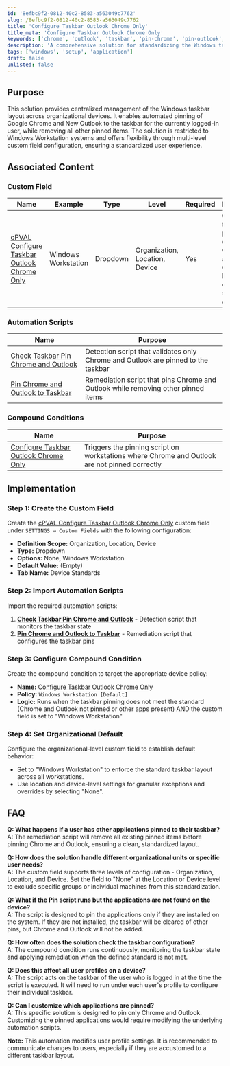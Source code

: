 ```yaml
---
id: '8efbc9f2-0812-40c2-8583-a563049c7762'
slug: /8efbc9f2-0812-40c2-8583-a563049c7762
title: 'Configure Taskbar Outlook Chrome Only'
title_meta: 'Configure Taskbar Outlook Chrome Only'
keywords: ['chrome', 'outlook', 'taskbar', 'pin-chrome', 'pin-outlook', 'taskbar-pin', 'standardization']
description: 'A comprehensive solution for standardizing the Windows taskbar layout by ensuring only Google Chrome and New Outlook are pinned, removing all other applications. Managed through granular custom field controls and automated enforcement.'
tags: ['windows', 'setup', 'application']
draft: false
unlisted: false
---
```


## Purpose

This solution provides centralized management of the Windows taskbar layout across organizational devices. It enables automated pinning of Google Chrome and New Outlook to the taskbar for the currently logged-in user, while removing all other pinned items. The solution is restricted to Windows Workstation systems and offers flexibility through multi-level custom field configuration, ensuring a standardized user experience.

## Associated Content

### Custom Field

| Name | Example | Type | Level | Required | Purpose |
|------|---------|------|-------|----------|---------|
| [cPVAL Configure Taskbar Outlook Chrome Only](/docs/6c8e4e35-3db7-4ff0-8d3c-ec8d0b04e82f) | Windows Workstation | Dropdown | Organization, Location, Device | Yes | Controls taskbar pinning of Chrome and Outlook based on selected option |

### Automation Scripts

| Name | Purpose |
|------|---------|
| [Check Taskbar Pin Chrome and Outlook](/docs/36b9d578-a66a-49db-8b42-6c5507ae8c79) | Detection script that validates only Chrome and Outlook are pinned to the taskbar |
| [Pin Chrome and Outlook to Taskbar](/docs/0229b8df-4fd3-4b30-923c-34ff7f656f8e) | Remediation script that pins Chrome and Outlook while removing other pinned items |

### Compound Conditions

| Name | Purpose |
|------|---------|
| [Configure Taskbar Outlook Chrome Only](/docs/0b21bc06-3e82-4d45-939a-cf2d2425251c) | Triggers the pinning script on workstations where Chrome and Outlook are not pinned correctly |

## Implementation

### Step 1: Create the Custom Field

Create the [cPVAL Configure Taskbar Outlook Chrome Only](/docs/6c8e4e35-3db7-4ff0-8d3c-ec8d0b04e82f) custom field under `SETTINGS → Custom Fields` with the following configuration:

- **Definition Scope:** Organization, Location, Device
- **Type:** Dropdown
- **Options:** None, Windows Workstation
- **Default Value:** (Empty)
- **Tab Name:** Device Standards

### Step 2: Import Automation Scripts

Import the required automation scripts:

1. **[Check Taskbar Pin Chrome and Outlook](/docs/36b9d578-a66a-49db-8b42-6c5507ae8c79)** - Detection script that monitors the taskbar state
2. **[Pin Chrome and Outlook to Taskbar](/docs/0229b8df-4fd3-4b30-923c-34ff7f656f8e)** - Remediation script that configures the taskbar pins

### Step 3: Configure Compound Condition

Create the compound condition to target the appropriate device policy:

- **Name:** [Configure Taskbar Outlook Chrome Only](/docs/0b21bc06-3e82-4d45-939a-cf2d2425251c)
- **Policy:** `Windows Workstation [Default]`
- **Logic:** Runs when the taskbar pinning does not meet the standard (Chrome and Outlook not pinned or other apps present) AND the custom field is set to "Windows Workstation"

### Step 4: Set Organizational Default

Configure the organizational-level custom field to establish default behavior:

- Set to "Windows Workstation" to enforce the standard taskbar layout across all workstations.
- Use location and device-level settings for granular exceptions and overrides by selecting "None".

## FAQ

**Q: What happens if a user has other applications pinned to their taskbar?**  
A: The remediation script will remove all existing pinned items before pinning Chrome and Outlook, ensuring a clean, standardized layout.

**Q: How does the solution handle different organizational units or specific user needs?**  
A: The custom field supports three levels of configuration - Organization, Location, and Device. Set the field to "None" at the Location or Device level to exclude specific groups or individual machines from this standardization.

**Q: What if the Pin script runs but the applications are not found on the device?**  
A: The script is designed to pin the applications only if they are installed on the system. If they are not installed, the taskbar will be cleared of other pins, but Chrome and Outlook will not be added.

**Q: How often does the solution check the taskbar configuration?**  
A: The compound condition runs continuously, monitoring the taskbar state and applying remediation when the defined standard is not met.

**Q: Does this affect all user profiles on a device?**  
A: The script acts on the taskbar of the user who is logged in at the time the script is executed. It will need to run under each user's profile to configure their individual taskbar.

**Q: Can I customize which applications are pinned?**  
A: This specific solution is designed to pin only Chrome and Outlook. Customizing the pinned applications would require modifying the underlying automation scripts.

**Note:** This automation modifies user profile settings. It is recommended to communicate changes to users, especially if they are accustomed to a different taskbar layout.
